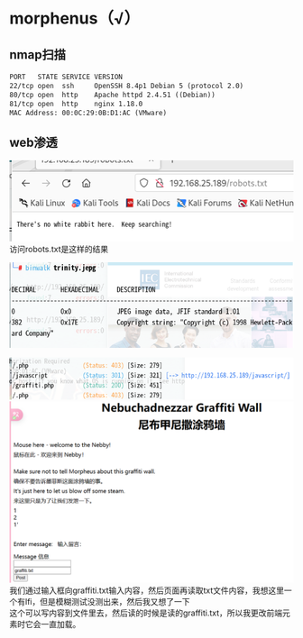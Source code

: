 # morphenus（√）

## nmap扫描  

```
PORT   STATE SERVICE VERSION
22/tcp open  ssh     OpenSSH 8.4p1 Debian 5 (protocol 2.0)
80/tcp open  http    Apache httpd 2.4.51 ((Debian))
81/tcp open  http    nginx 1.18.0
MAC Address: 00:0C:29:0B:D1:AC (VMware)
```

## web渗透  

![](img/2024-03-10-15-31-13.png)  
访问robots.txt是这样的结果  

![](img/2024-03-10-15-39-49.png)  

![](img/2024-03-10-15-58-23.png)  
![](img/2024-03-10-16-00-29.png)  
我们通过输入框向graffiti.txt输入内容，然后页面再读取txt文件内容，我想这里一个有lfi，但是模糊测试没测出来，然后我又想了一下  
这个可以写内容到文件里去，然后读的时候是读的graffiti.txt，所以我更改前端元素时它会一直加载。  
